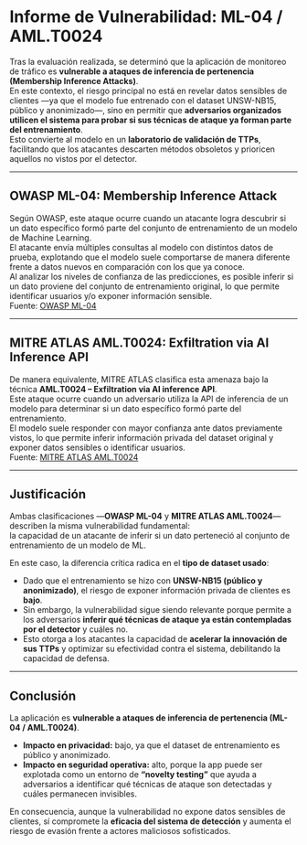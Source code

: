 # Informe de Vulnerabilidad: ML-04 / AML.T0024

Tras la evaluación realizada, se determinó que la aplicación de monitoreo de tráfico es **vulnerable a ataques de inferencia de pertenencia (Membership Inference Attacks)**.  
En este contexto, el riesgo principal no está en revelar datos sensibles de clientes —ya que el modelo fue entrenado con el dataset UNSW-NB15, público y anonimizado—, sino en permitir que **adversarios organizados utilicen el sistema para probar si sus técnicas de ataque ya forman parte del entrenamiento**.  
Esto convierte al modelo en un **laboratorio de validación de TTPs**, facilitando que los atacantes descarten métodos obsoletos y prioricen aquellos no vistos por el detector.

---

## OWASP ML-04: Membership Inference Attack
Según OWASP, este ataque ocurre cuando un atacante logra descubrir si un dato específico formó parte del conjunto de entrenamiento de un modelo de Machine Learning.  
El atacante envía múltiples consultas al modelo con distintos datos de prueba, explotando que el modelo suele comportarse de manera diferente frente a datos nuevos en comparación con los que ya conoce.  
Al analizar los niveles de confianza de las predicciones, es posible inferir si un dato proviene del conjunto de entrenamiento original, lo que permite identificar usuarios y/o exponer información sensible.  
Fuente: [OWASP ML-04](https://owasp.org/www-project-machine-learning-security-top-10/docs/ML04_2023-Membership_Inference_Attack.html)

---

## MITRE ATLAS AML.T0024: Exfiltration via AI Inference API
De manera equivalente, MITRE ATLAS clasifica esta amenaza bajo la técnica **AML.T0024 – Exfiltration via AI inference API**.  
Este ataque ocurre cuando un adversario utiliza la API de inferencia de un modelo para determinar si un dato específico formó parte del entrenamiento.  
El modelo suele responder con mayor confianza ante datos previamente vistos, lo que permite inferir información privada del dataset original y exponer datos sensibles o identificar usuarios.  
Fuente: [MITRE ATLAS AML.T0024](https://atlas.mitre.org/techniques/AML.T0024)

---

## Justificación
Ambas clasificaciones —**OWASP ML-04** y **MITRE ATLAS AML.T0024**— describen la misma vulnerabilidad fundamental:  
la capacidad de un atacante de inferir si un dato perteneció al conjunto de entrenamiento de un modelo de ML.  

En este caso, la diferencia crítica radica en el **tipo de dataset usado**:  
- Dado que el entrenamiento se hizo con **UNSW-NB15 (público y anonimizado)**, el riesgo de exponer información privada de clientes es **bajo**.  
- Sin embargo, la vulnerabilidad sigue siendo relevante porque permite a los adversarios **inferir qué técnicas de ataque ya están contempladas por el detector** y cuáles no.  
- Esto otorga a los atacantes la capacidad de **acelerar la innovación de sus TTPs** y optimizar su efectividad contra el sistema, debilitando la capacidad de defensa.

---

## Conclusión
La aplicación es **vulnerable a ataques de inferencia de pertenencia (ML-04 / AML.T0024)**.  

- **Impacto en privacidad:** bajo, ya que el dataset de entrenamiento es público y anonimizado.  
- **Impacto en seguridad operativa:** alto, porque la app puede ser explotada como un entorno de **“novelty testing”** que ayuda a adversarios a identificar qué técnicas de ataque son detectadas y cuáles permanecen invisibles.  

En consecuencia, aunque la vulnerabilidad no expone datos sensibles de clientes, sí compromete la **eficacia del sistema de detección** y aumenta el riesgo de evasión frente a actores maliciosos sofisticados.
